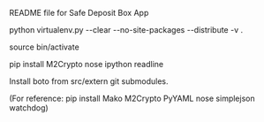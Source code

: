 README file for Safe Deposit Box App

python virtualenv.py --clear --no-site-packages --distribute -v .

source bin/activate

pip install M2Crypto nose ipython readline

Install boto from src/extern git submodules.

(For reference: pip install Mako M2Crypto PyYAML nose simplejson watchdog)
